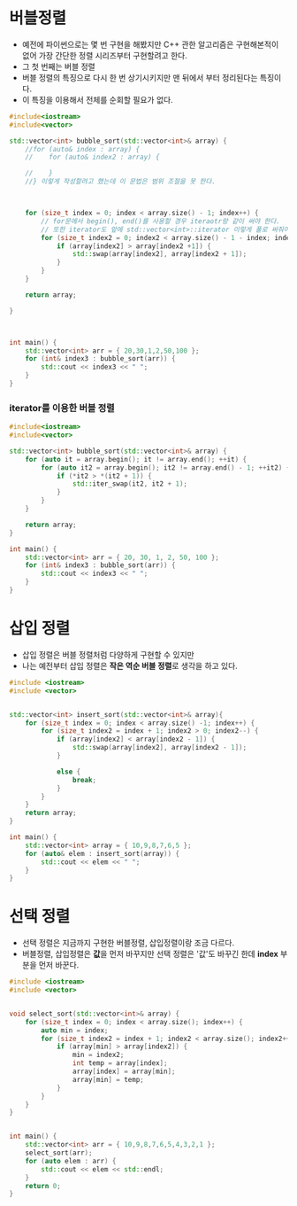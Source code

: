 # 버블정렬
  * 예전에 파이썬으로는 몇 번 구현을 해봤지만 C++ 관한 알고리즘은 구현해본적이 없어 가장 간단한 정렬 시리즈부터 구현할려고 한다.
  * 그 첫 번째는 버블 정렬
  * 버블 정렬의 특징으로 다시 한 번 상기시키지만 맨 뒤에서 부터 정리된다는 특징이다.
  * 이 특징을 이용해서 전체를 순회할 필요가 없다.

```C++
#include<iostream>
#include<vector>

std::vector<int> bubble_sort(std::vector<int>& array) {
    //for (auto& index : array) {
    //    for (auto& index2 : array) {

    //    }
    //} 이렇게 작성할려고 했는데 이 문법은 범위 조절을 못 한다.



    for (size_t index = 0; index < array.size() - 1; index++) {
        // for문에서 begin(), end()를 사용할 경우 iteraotr랑 같이 써야 한다.
        // 또한 iterator도 앞에 std::vector<int>::iterator 이렇게 풀로 써줘야 할 수 있다.
        for (size_t index2 = 0; index2 < array.size() - 1 - index; index2++) {
            if (array[index2] > array[index2 +1]) {
                std::swap(array[index2], array[index2 + 1]);
            }
        }
    }

    return array;

}



int main() {
    std::vector<int> arr = { 20,30,1,2,50,100 };
    for (int& index3 : bubble_sort(arr)) {
        std::cout << index3 << " ";
    }
}
```


### iterator를 이용한 버블 정렬
```C++
#include<iostream>
#include<vector>

std::vector<int> bubble_sort(std::vector<int>& array) {
    for (auto it = array.begin(); it != array.end(); ++it) {
        for (auto it2 = array.begin(); it2 != array.end() - 1; ++it2) {
            if (*it2 > *(it2 + 1)) {
                std::iter_swap(it2, it2 + 1);
            }
        }
    }

    return array;
}

int main() {
    std::vector<int> arr = { 20, 30, 1, 2, 50, 100 };
    for (int& index3 : bubble_sort(arr)) {
        std::cout << index3 << " ";
    }
}
```

 # 삽입 정렬
  * 삽입 정렬은 버블 정렬처럼 다양하게 구현할 수 있지만
  * 나는 예전부터 삽입 정렬은 **작은 역순 버블 정렬**로 생각을 하고 있다.


```C++
#include <iostream>
#include <vector>


std::vector<int> insert_sort(std::vector<int>& array){
    for (size_t index = 0; index < array.size() -1; index++) {
        for (size_t index2 = index + 1; index2 > 0; index2--) {
            if (array[index2] < array[index2 - 1]) {
                std::swap(array[index2], array[index2 - 1]);
            }

            else {
                break;
            }
        }
    }
    return array;
}

int main() {
    std::vector<int> array = { 10,9,8,7,6,5 };
    for (auto& elem : insert_sort(array)) {
        std::cout << elem << " ";
    }
}
```


# 선택 정렬
 * 선택 정렬은 지금까지 구현한 버블정렬, 삽입정렬이랑 조금 다르다.
 * 버블정렬, 삽입정렬은 **값**을 먼저 바꾸지만 선택 정렬은 '값'도 바꾸긴 한데  **index** 부분을 먼저 바꾼다.

```C++
#include <iostream>
#include <vector>


void select_sort(std::vector<int>& array) {
    for (size_t index = 0; index < array.size(); index++) {
        auto min = index;
        for (size_t index2 = index + 1; index2 < array.size(); index2++) {
            if (array[min] > array[index2]) {
                min = index2;
                int temp = array[index];
                array[index] = array[min];
                array[min] = temp;
            }
        }
    }
}


int main() {
    std::vector<int> arr = { 10,9,8,7,6,5,4,3,2,1 };
    select_sort(arr);
    for (auto elem : arr) {
        std::cout << elem << std::endl;
    }
    return 0;
}
```
